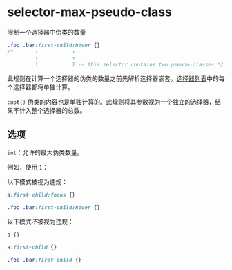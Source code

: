# selector-max-pseudo-class

限制一个选择器中伪类的数量

```css
.foo .bar:first-child:hover {}
/*       ↑           ↑
         ↑           ↑
         1           2 -- this selector contains two pseudo-classes */
```

此规则在计算一个选择器的伪类的数量之前先解析选择器嵌套。[选择器列表](https://www.w3.org/TR/selectors4/#selector-list)中的每个选择器都将单独计算。

`:not()` 伪类的内容也是单独计算的。此规则将其参数视为一个独立的选择器，结果不计入整个选择器的总数。

## 选项

`int`：允许的最大伪类数量。

例如，使用 `1`：

以下模式被视为违规：

```css
a:first-child:focus {}
```

```css
.foo .bar:first-child:hover {}
```

以下模式*不*被视为违规：

```css
a {}
```

```css
a:first-child {}
```

```css
.foo .bar:first-child {}
```

